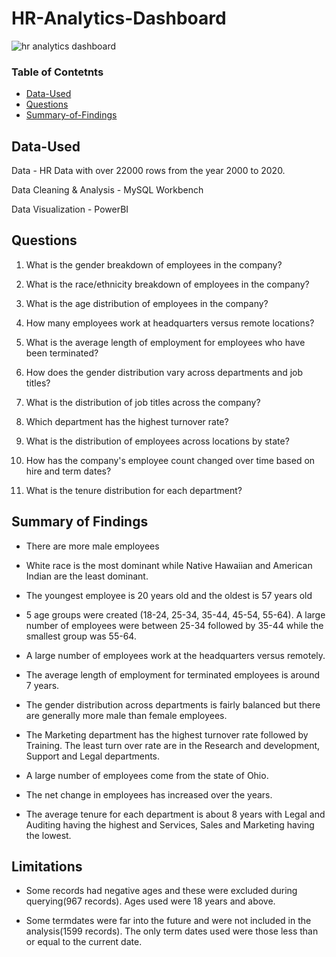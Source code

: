 # HR-Analytics-Dashboard

![hr analytics dashboard](https://github.com/Gilbeast/HR-Analytics/assets/112081867/2442f07c-ac70-4802-9364-9b8d0075af11)

### Table of Contetnts

- [Data-Used](Data-used)
- [Questions](Questions)
- [Summary-of-Findings](Summery-of-findings)



## Data-Used
Data - HR Data with over 22000 rows from the year 2000 to 2020.

Data Cleaning & Analysis - MySQL Workbench

Data Visualization - PowerBI

## Questions
1. What is the gender breakdown of employees in the company?

2. What is the race/ethnicity breakdown of employees in the company?

3. What is the age distribution of employees in the company?

4. How many employees work at headquarters versus remote locations?

5. What is the average length of employment for employees who have been terminated?

6. How does the gender distribution vary across departments and job titles?

7. What is the distribution of job titles across the company?

8. Which department has the highest turnover rate?

9. What is the distribution of employees across locations by state?

10. How has the company's employee count changed over time based on hire and term dates?

11. What is the tenure distribution for each department?


## Summary of Findings

- There are more male employees

- White race is the most dominant while Native Hawaiian and American Indian are the least dominant.

- The youngest employee is 20 years old and the oldest is 57 years old

- 5 age groups were created (18-24, 25-34, 35-44, 45-54, 55-64). A large number of employees were between 25-34 followed by 35-44 while the smallest group was 55-64.

- A large number of employees work at the headquarters versus remotely.

- The average length of employment for terminated employees is around 7 years.

- The gender distribution across departments is fairly balanced but there are generally more male than female employees.

- The Marketing department has the highest turnover rate followed by Training. The least turn over rate are in the Research and development, Support and Legal departments.

- A large number of employees come from the state of Ohio.

- The net change in employees has increased over the years.

- The average tenure for each department is about 8 years with Legal and Auditing having the highest and Services, Sales and Marketing having the lowest.


## Limitations
- Some records had negative ages and these were excluded during querying(967 records). Ages used were 18 years and above.

- Some termdates were far into the future and were not included in the analysis(1599 records). The only term dates used were those less than or equal to the current date.
